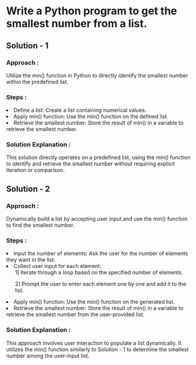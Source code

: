 <h1>Write a Python program to get the smallest number from a list.</h1>

<h2>Solution - 1 </h2>

<h3>Approach :</h3>Utilize the min() function in Python to directly identify the smallest number within the predefined list.

<h3>Steps :</h3>
<li>Define a list: Create a list containing numerical values.</li>
<li>Apply min() function: Use the min() function on the defined list.</li>
<li>Retrieve the smallest number: Store the result of min() in a variable to retrieve the smallest number.</li>

<h3>Solution Explanation :</h3>This solution directly operates on a predefined list, using the min() function to identify and retrieve the smallest number without requiring explicit iteration or comparison.

<h2>Solution - 2 </h2>

<h3>Approach :</h3>Dynamically build a list by accepting user input and use the min() function to find the smallest number.

<h3>Steps :</h3>
<li>Input the number of elements: Ask the user for the number of elements they want in the list.</li>
<li>Collect user input for each element:
  <ul>1] Iterate through a loop based on the specified number of elements.</ul>
  <ul>2] Prompt the user to enter each element one by one and add it to the list.</ul>
</li>
<li>Apply min() function: Use the min() function on the generated list.</li>
<li>Retrieve the smallest number: Store the result of min() in a variable to retrieve the smallest number from the user-provided list.</li>

<h3>Solution Explanation :</h3>This approach involves user interaction to populate a list dynamically. It utilizes the min() function similarly to Solution - 1 to determine the smallest number among the user-input list.
